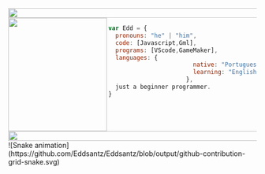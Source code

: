 <img align="center" height="20" width="1010" src="https://i.pinimg.com/originals/97/81/6c/97816cb12aec6d42ee5f82f69a500dac.gif">
<img align="left" height="230" width="200" src="https://media3.giphy.com/media/3osxYlSDn290VbV076/200.webp?cid=ecf05e47p2carhr4kb15ktsowu4kdoyd68kqla8iyyqm979e&ep=v1_gifs_related&rid=200.webp&ct=g">

```javascript
var Edd = {
  pronouns: "he" | "him",
  code: [Javascript,Gml],
  programs: [VScode,GameMaker],
  languages: {
                        native: "Portuguese",
                        learning: "English",
                      },
  just a beginner programmer.
}
```

<img align="center" height="20" width="1010" src="https://i.pinimg.com/originals/97/81/6c/97816cb12aec6d42ee5f82f69a500dac.gif">
![Snake animation](https://github.com/Eddsantz/Eddsantz/blob/output/github-contribution-grid-snake.svg)
